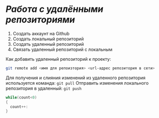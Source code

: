# ***Работа с удалёнными репозиториями***
1. Создать аккаунт на Github
2. Создать локальный репозиторий
3. Создать удаленный репозиторий
4. Связать удаленный репозиторий с локальным

Как добавить удаленный репозиторий к проекту:
```Bash
git remote add <имя для репоизтория> <url-адрес репозитория в сети>
```
Для получения и слияния изменений из удаленного репозитория используется команда: `git pull`
 Отправить изменения локального репозитория в удаленный: `git push`
```C#
while(count<0)
{
  count++:
}
```
